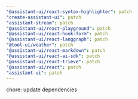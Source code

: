 ```yaml
---
"@assistant-ui/react-syntax-highlighter": patch
"create-assistant-ui": patch
"assistant-stream": patch
"@assistant-ui/react-playground": patch
"@assistant-ui/react-hook-form": patch
"@assistant-ui/react-langgraph": patch
"@tool-ui/weather": patch
"@assistant-ui/react-markdown": patch
"@assistant-ui/react-ai-sdk": patch
"@assistant-ui/react-trieve": patch
"@assistant-ui/react": patch
"assistant-ui": patch
---
```


chore: update dependencies
